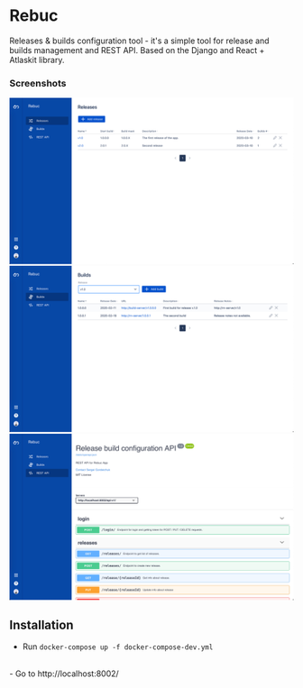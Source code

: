 # Rebuc 
Releases &amp; builds configuration tool - it's a simple tool for release and builds management and REST API. Based
 on the Django and React + Atlaskit library.

### Screenshots 
![releases](/screenshots/releases.jpg)
![builds](/screenshots/builds.jpg)
![rest](/screenshots/rest.jpg)


## Installation
- Run `docker-compose up -f docker-compose-dev.yml` 
<br/>
- Go to http://localhost:8002/


